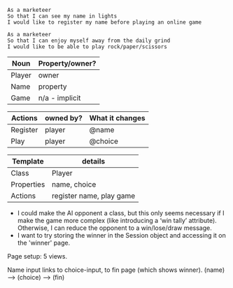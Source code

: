 
```
As a marketeer
So that I can see my name in lights
I would like to register my name before playing an online game

As a marketeer
So that I can enjoy myself away from the daily grind
I would like to be able to play rock/paper/scissors
```
| Noun    |	Property/owner? |
|---------|---------------------|
| Player  |	owner           |
| Name    |	property        |
| Game    |	n/a - implicit  |

| Actions  |	owned by? | What it changes     |
|----------|------------|---------------------|
| Register |	player    |	@name           |
| Play     |	player    |	@choice         |

| Template   | details                   |
|------------|---------------------------|
| Class      |	Player                   |
| Properties |	name, choice             |
| Actions    | 	register name, play game |


* I could make the AI opponent a class, but this only seems necessary if I make the game more complex (like introducing a ‘win tally’ attribute). Otherwise, I can reduce the opponent to a win/lose/draw message.
* I want to try storing the winner in the Session object and accessing it on the 'winner' page.

Page setup: 5 views.

Name input links to choice-input, to fin page (which shows winner).
(name) --> (choice) --> (fin)
